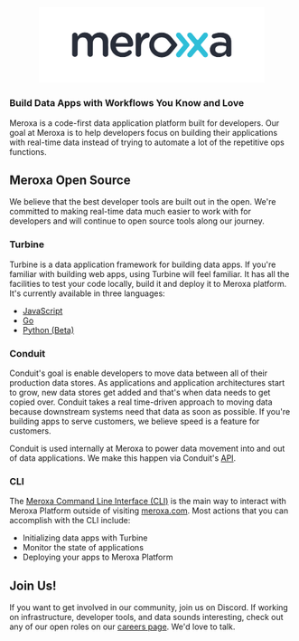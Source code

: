 <p align="center" style="text-align:center;">
  <img alt="turbine logo" src="meroxa.svg" width="400" />
</p>

### Build Data Apps with Workflows You Know and Love

Meroxa is a code-first data application platform built for developers. Our goal at Meroxa is to help developers focus on building their applications with real-time data instead of trying to automate a lot of the repetitive ops functions.

## Meroxa Open Source

We believe that the best developer tools are built out in the open. We're committed to making real-time data much easier to work with for developers and will continue to open source tools along our journey.

### Turbine

Turbine is a data application framework for building data apps. If you're familiar with building web apps, using Turbine will feel familiar. It has all the facilities to test your code locally, build it and deploy it to Meroxa platform. It's currently available in three languages:

* [JavaScript](https://github.com/meroxa/turbine-js)
* [Go](https://github.com/meroxa/turbine-go)
* [Python (Beta)](https://github.com/meroxa/turbine-py)

### Conduit

Conduit's goal is enable developers to move data between all of their production data stores. As applications and application architectures start to grow, new data stores get added and that's when data needs to get copied over. Conduit takes a real time-driven approach to moving data because downstream systems need that data as soon as possible. If you're building apps to serve customers, we believe speed is a feature for customers.

Conduit is used internally at Meroxa to power data movement into and out of data applications. We make this happen via Conduit's [API](https://www.conduit.io/api).

### CLI

The [Meroxa Command Line Interface (CLI)](https://github.com/meroxa/cli) is the main way to interact with Meroxa Platform outside of visiting [meroxa.com](https://meroxa.com). Most actions that you can accomplish with the CLI include:

* Initializing data apps with Turbine
* Monitor the state of applications
* Deploying your apps to Meroxa Platform

## Join Us!

If you want to get involved in our community, join us on Discord. If working on infrastructure, developer tools, and data sounds interesting, check out any of our open roles on our [careers page](https://jobs.lever.co/meroxa). We'd love to talk.


